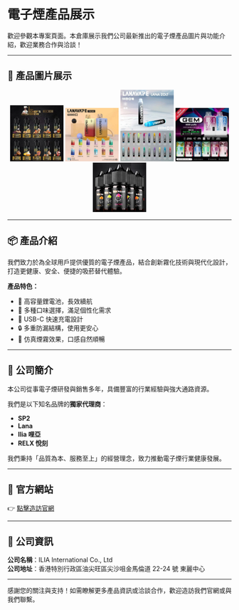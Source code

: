 # 電子煙產品展示

歡迎參觀本專案頁面。本倉庫展示我們公司最新推出的電子煙產品圖片與功能介紹，歡迎業務合作與洽談！

---

## 🌟 產品圖片展示

<p align="center">
  <img src="images/30ML-29.webp" alt="產品1" width="120"/>
  <img src="images/vape2.jpg" alt="產品2" width="120"/>
  <img src="images/vape3.jpg" alt="產品3" width="120"/>
  <img src="images/vape4.jpg" alt="產品4" width="120"/>
  <img src="images/1701673464409_900x.webp" alt="產品5" width="120"/>
</p>

---

## 📦 產品介紹

我們致力於為全球用戶提供優質的電子煙產品，結合創新霧化技術與現代化設計，打造更健康、安全、便捷的吸菸替代體驗。

**產品特色：**
- 🔋 高容量鋰電池，長效續航  
- 🌈 多種口味選擇，滿足個性化需求  
- 🔧 USB-C 快速充電設計  
- 🔒 多重防漏結構，使用更安心  
- 💨 仿真煙霧效果，口感自然順暢  

---

## 🏢 公司簡介

本公司從事電子煙研發與銷售多年，具備豐富的行業經驗與強大通路資源。

我們是以下知名品牌的**獨家代理商**：

- **SP2**
- **Lana**
- **Ilia 哩亞**
- **RELX 悅刻**

我們秉持「品質為本、服務至上」的經營理念，致力推動電子煙行業健康發展。

---

## 🔗 官方網站

👉 [點擊造訪官網](https://www.topvapes.shop)

---

## 📮 公司資訊

**公司名稱**：ILIA International Co., Ltd  
**公司地址**：香港特別行政區油尖旺區尖沙咀金馬倫道 22-24 號 東麗中心

---

感謝您的關注與支持！如需瞭解更多產品資訊或洽談合作，歡迎造訪我們官網或與我們聯繫。
